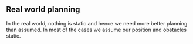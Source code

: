 ## Real world planning

In the real world, nothing is static and hence we need more better planning than assumed.
In most of the cases we assume our position and obstacles static.
